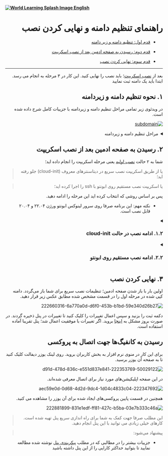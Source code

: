 [**![World Learning Splash Image](https://user-images.githubusercontent.com/125398461/229074810-599bd7f9-0bc1-44a9-b76e-90bf7e182314.png) English**](https://github.com/hiddify/hiddify-config/wiki/Guide-for-Setting-up-the-Domain-and-Finalizing-the-Installation)
<div dir="rtl" markdown="1">
 
# راهنمای تنظیم دامنه و نهایی کردن نصب
* [قدم اول: تنظیم دامنه و زیر دامنه](https://github.com/hiddify/hiddify-config/wiki/%D8%B1%D8%A7%D9%87%D9%86%D9%85%D8%A7%DB%8C-%D8%AA%D9%86%D8%B8%DB%8C%D9%85-%D8%AF%D8%A7%D9%85%D9%86%D9%87-%D9%88-%D9%86%D9%87%D8%A7%DB%8C%DB%8C-%DA%A9%D8%B1%D8%AF%D9%86-%D9%86%D8%B5%D8%A8#%DB%B1-%D9%86%D8%AD%D9%88%D9%87-%D8%AA%D9%86%D8%B8%DB%8C%D9%85-%D8%AF%D8%A7%D9%85%D9%86%D9%87-%D9%88-%D8%B2%DB%8C%D8%B1%D8%AF%D8%A7%D9%85%D9%86%D9%87)

* [قدم دوم: رسیدن به صفحه ادمین بعد از نصب اسکریپت](https://github.com/hiddify/hiddify-config/wiki/%D8%B1%D8%A7%D9%87%D9%86%D9%85%D8%A7%DB%8C-%D8%AA%D9%86%D8%B8%DB%8C%D9%85-%D8%AF%D8%A7%D9%85%D9%86%D9%87-%D9%88-%D9%86%D9%87%D8%A7%DB%8C%DB%8C-%DA%A9%D8%B1%D8%AF%D9%86-%D9%86%D8%B5%D8%A8#%DB%B2-%D8%B1%D8%B3%DB%8C%D8%AF%D9%86-%D8%A8%D9%87-%D8%B5%D9%81%D8%AD%D9%87-%D8%A7%D8%AF%D9%85%DB%8C%D9%86-%D8%A8%D8%B9%D8%AF-%D8%A7%D8%B2-%D9%86%D8%B5%D8%A8-%D8%A7%D8%B3%DA%A9%D8%B1%DB%8C%D9%BE%D8%AA)

* [قدم سوم: نهایی کردن نصب](https://github.com/hiddify/hiddify-config/wiki/%D8%B1%D8%A7%D9%87%D9%86%D9%85%D8%A7%DB%8C-%D8%AA%D9%86%D8%B8%DB%8C%D9%85-%D8%AF%D8%A7%D9%85%D9%86%D9%87-%D9%88-%D9%86%D9%87%D8%A7%DB%8C%DB%8C-%DA%A9%D8%B1%D8%AF%D9%86-%D9%86%D8%B5%D8%A8#%DB%B3-%D9%86%D9%87%D8%A7%DB%8C%DB%8C-%DA%A9%D8%B1%D8%AF%D9%86-%D9%86%D8%B5%D8%A8)


***


بعد از [نصب اسکریپت](https://github.com/hiddify/hiddify-config/wiki/Home_fa/#%D8%B1%D8%A7%D9%87%D9%86%D9%85%D8%A7%DB%8C-%D9%86%D8%B5%D8%A8)؛ باید نصب را نهایی کنید. این کار در ۳ مرحله به انجام می رسد. 
ابتدا باید یک دامنه ثبت نمایید


## ۱. نحوه تنظیم دامنه و زیردامنه
در ویدئوی زیر تمامی مراحل تنظیم دامنه و زیردامنه با جزییات کامل شرح داده شده است.

[![subdomain](https://img.youtube.com/vi/l-KKRus2KS0/maxresdefault.jpg)](https://www.youtube.com/watch?v=l-KKRus2KS0)



<details><summary>مراحل تنظیم دامنه و زیردامنه</summary>





* ابتدا وارد [این سایت](https://freedns.afraid.org/signup/?plan=starter) شوید و یک اکانت بسازید (لازم نیست که اطلاعاتتان واقعی باشد فقط ایمیل باید درست باشد)

<div align=center>

![221342760-12dc14ed-9a19-45f3-a3f1-bf7d3f969792](https://user-images.githubusercontent.com/125398461/224300370-52b9a063-9265-4ff1-83e7-23970b6a4ecf.png)
</div>
<div dir="rtl">

* ایمیلی که به شما ارسال شده را فعال کنید.
* وارد اکانت ساخته شده شوید و روی [این لینک](https://freedns.afraid.org/domain/registry/) کلیک کنید و یکی از دامین های پابلیک را انتخاب کنید. 
</div>
<div align=center>

![Screenshot_20230330_081052](https://user-images.githubusercontent.com/125398461/228731969-b673137a-680e-44ba-a50e-a2156bfae822.png)
</div>



<div dir="rtl">

بهتر هست دامین هایی با پسوند `com`  `net`  `org` را انتخاب کنید.
- آی پی سرور و نام مورد نظر خود را در آن قرار دهید.

</div>

<div align=center>

![221343189-1fe98d0d-7f05-4639-9b51-fb6926f76f2b](https://user-images.githubusercontent.com/125398461/224301533-6743a65d-e45f-475c-a94d-7b6c428ffd84.png)
</div>





<div dir="rtl">

* زیر دامنه ایجاد شده را کپی کنید.

> این مراحل صرفا برای دامنه دایرکت بود اگر می خواهید درباره نحوه ثبت دامنه های مختلف بدانید؛ [اینجا](https://github.com/hiddify/hiddify-config/wiki/%D8%A7%D9%86%D9%88%D8%A7%D8%B9-%D8%AF%D8%A7%D9%85%D9%86%D9%87-%D9%88-%D9%86%D8%AD%D9%88%D9%87-%D8%AB%D8%A8%D8%AA-%E2%80%8C%D8%A2%D9%86%E2%80%8C%D9%87%D8%A7) کلیک کنید.


</div>

</details>

<div dir="rtl">

## ۲. رسیدن به صفحه ادمین بعد از نصب اسکریپت

 شما به ۲ حالت [نصب اولیه](https://github.com/hiddify/hiddify-config/wiki/Home_fa/#%D8%B1%D8%A7%D9%87%D9%86%D9%85%D8%A7%DB%8C-%D9%86%D8%B5%D8%A8) یعنی مرحله اسکریپت را انجام داده اید؛ 

> یا از طریق اسکریپت نصب سریع در دیتاسنترهای معروف (cloud-init) جلو رفته اید؛

> یا اسکریپت نصب مستقیم روی ابونتو با ssh را اجرا کرده اید؛
 
پس بر اساس روشی که انتخاب کرده اید این مرحله را ادامه دهید.

* نکته مهم: این برنامه صرفا روی سرور لینوکس ابونتو ورژن ۲۲.۰۴ و ۲۰.۰۴ قابل نصب است.

<details><summary><h3> ۱.۲. ادامه نصب در حالت cloud-init </h3></summary>
اگر از اسکریپت های نصب برای کلاد cloud-init که برای دیتاسنترهای معروف مث Hetzner, Vultr و ... استفاده نموده اید؛ بنابراین در این صورت یک لینک موقت (اعتبار یک ساعت) برای شما ساخته می شود. 


#### برای رسیدن به لینک موقت چه کار کنیم؟

  حداقل ۱۰ دقیقه  صبر کنید. سپس آدرس آی پی را در مرورگر خود باز کنید. آی پی یک عدد۴ بخشی هست که با `.` جدا شده است.



<div dir="ltr">

`http://ip`

</div>

<div dir="rtl" markdown="1">

به عنوان مثال اگر آی پی شما 1.1.1.1 است شما باید آدرس زیر را در مرورگرتان وارد کنید:

</div>

<div dir="ltr">

`http://1.1.1.1`

</div>

<div align=center>

![Screenshot_20230325_144941](https://user-images.githubusercontent.com/125398461/228808077-f362e8b4-6058-4d36-a87b-d514f53afeb5.png)
</div>
<div dir="rtl" markdown="1">
توجه داشته باشید این آدرس فقط یک ساعت فعال هست و بعد از آن غیر فعال می‌شود.

از طریق لینک یکبار مصرف با کلیک روی here به صفحه ادمین می رسید.

</div>

</details>

<details dir="rtl"><summary><h3> ۲.۲. ادامه نصب مستقیم روی ابونتو</h3></summary>

اگر از روش نصب روی ابونتو استفاده کرده باشید؛ در پایان نصب لینک‌های ادمین برای شما تولید می شوند. دقت کنید لینک ادمین طبق فرمت مناسب باشد. [اطلاعات بیشتر](https://github.com/hiddify/hiddify-config/wiki/%D9%81%D8%B1%D9%85%D8%AA-%D8%B5%D8%AD%DB%8C%D8%AD-%D9%84%DB%8C%D9%86%DA%A9-%D8%A7%D8%AF%D9%85%DB%8C%D9%86)

لینک را در مرورگر باز کنید تا وارد صفحه ادمین شوید.


</details>

## ۳. نهایی کردن نصب

اولین بار با باز شدن صفحه ادمین؛ تنظیمات نصب سریع برای شما باز می‌گردد. 
دامنه کپی شده در مرحله اول را در قسمت مشخص شده مطابق عکس زیر قرار دهید.

![222660316-6a770a0d-d6f0-453b-b1bd-59e340d26b27](https://user-images.githubusercontent.com/125398461/224301379-cb1a7c97-17b8-4a01-b3eb-b3a4d63a365a.png)

دکمه ثبت را بزنید و سپس اعمال تغییرات را کلیک کنید تا تغییرات در پنل ذخیره گردند. در صورت بروز مشکل به [اینجا](https://github.com/hiddify/hiddify-config/wiki/نحوه-پیکربندی-پنل-هیدیفای#%D8%A7%D8%B9%D9%85%D8%A7%D9%84-%D8%AA%D8%BA%DB%8C%DB%8C%D8%B1%D8%A7%D8%AA) بروید. اگر تغییرات با موفقیت اعمال شد؛ پنل تقریبا آماده استفاده است. 

## رسیدن به کانفیگ‌ها جهت اتصال به پروکسی

برای این کار در منوی نرم افزار به بخش کاربران بروید. روی لینک یوزر دیفالت کلیک کنید تا به صفحه آن یوزر برسید.

![222353769-50029122-d91d-478d-836c-e551d837e841](https://user-images.githubusercontent.com/125398461/224304945-00495700-8e13-4a82-b9af-a66cdec1c9e3.png)

در این صفحه اپلیکیشن‌های مورد نیاز برای اتصال معرفی شده‌اند.


![222347692-aec59e0d-0d68-4d2d-9dc4-1d04c4833c04](https://user-images.githubusercontent.com/125398461/224305814-bdd78d4b-9da1-462d-b164-e279bd904837.png)

همچنین در قسمت پایین پروکسی‌های ایجاد شده برای آن یوزر را مشاهده می کنید.

![222881899-831e1edf-ff81-427c-b5ba-03e7b333c46a](https://user-images.githubusercontent.com/125398461/224305838-a01795d8-d217-4760-bf22-87b2c7dcb5f7.png)

> این مطلب صرفا جهت کمک به شما برای راه اندازی سریع پنل تهیه شده است. کارهای خیلی زیادی می توانید با این پنل انجام دهید.


> پیشنهاد می‌شود:

 * جزییات بیشتر را در مطالبی که در مطلب [پیکربندی پنل](https://github.com/hiddify/hiddify-config/wiki/%D9%86%D8%AD%D9%88%D9%87-%D9%BE%DB%8C%DA%A9%D8%B1%D8%A8%D9%86%D8%AF%DB%8C-%D9%BE%D9%86%D9%84-%D9%87%DB%8C%D8%AF%DB%8C%D9%81%D8%A7%DB%8C) نوشته شده مطالعه نمایید تا بتوانید حداکثر کارایی را از این پنل داشته باشید


</div>